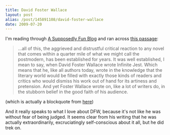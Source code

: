 ```yaml
---
title: David Foster Wallace
layout: post
alias: /post/145891108/david-foster-wallace
date: 2009-07-20
---
```


I'm reading through [A Supposedly Fun
Blog](http://asupposedlyfunblog.wordpress.com/) and ran across [this
passage](http://asupposedlyfunblog.wordpress.com/2009/07/08/on-beauty/):

> …all of this, the aggrieved and distrustful critical reaction to any
> novel that comes within a quarter mile of what we might call the
> postmodern, has been established for years. It was well established, I
> mean to say, when David Foster Wallace wrote Infinite Jest. Which
> means that he, like all authors today, wrote in the knowledge that the
> literary world would be filled with exactly those kinds of readers and
> critics who would dismiss his work out of hand for its artiness and
> pretension. And yet Foster Wallace wrote on, like a lot of writers do,
> in the stubborn belief in the good faith of his audience.

(which is actually a blockquote from
[here](http://www.ordinary-gentlemen.com/2009/07/a-few-thoughts-on-a-supposedly-fun-blog/))

And it really speaks to what I love about DFW, because it's not like he
was without fear of being judged. It seems clear from his writing that
he was actually extraordinarily, excruciatingly self-conscious about it
all, but he did trek on.

